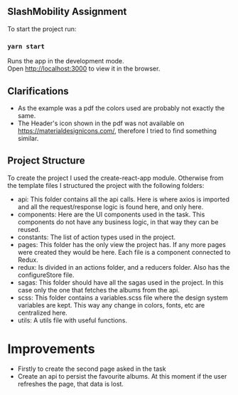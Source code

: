 ## SlashMobility Assignment

To start the project run:

### `yarn start`

Runs the app in the development mode.\
Open [http://localhost:3000](http://localhost:3000) to view it in the browser.

## Clarifications

- As the example was a pdf the colors used are probably not exactly the same.
- The Header's icon shown in the pdf was not available on https://materialdesignicons.com/, therefore I tried to find something similar.

## Project Structure

To create the project I used the create-react-app module. Otherwise from the template files I structured the project with the following folders:

- api: This folder contains all the api calls. Here is where axios is imported and all the request/response logic is found here, and only here.
- components: Here are the UI components used in the task. This components do not have any business logic, in that way they can be reused.
- constants: The list of action types used in the project.
- pages: This folder has the only view the project has. If any more pages were created they would be here. Each file is a component connected to Redux.
- redux: Is divided in an actions folder, and a reducers folder. Also has the configureStore file.
- sagas: This folder should have all the sagas used in the project. In this case only the one that fetches the albums from the api.
- scss: This folder contains a variables.scss file where the design system variables are kept. This way any change in colors, fonts, etc are centralized here.
- utils: A utils file with useful functions.

# Improvements

- Firstly to create the second page asked in the task
- Create an api to persist the favourite albums. At this moment if the user refreshes the page, that data is lost.
